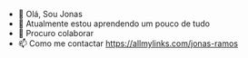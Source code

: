 - 👋 Olá, Sou Jonas
- 🌱 Atualmente estou aprendendo um pouco de tudo
- 💞️ Procuro colaborar
- 📫 Como me contactar https://allmylinks.com/jonas-ramos

<!---
jramoss/jramoss is a ✨ special ✨ repository because its `README.md` (this file) appears on your GitHub profile.
You can click the Preview link to take a look at your changes.
--->
